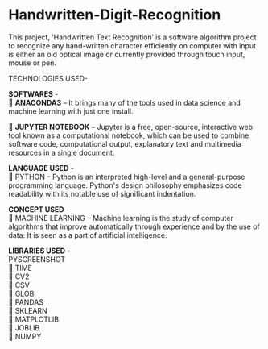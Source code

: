 # Handwritten-Digit-Recognition
This project, ‘Handwritten Text Recognition’ is a software algorithm project to recognize any hand-written character efficiently on computer with input is either an old optical image or currently provided through touch input, mouse or pen.

TECHNOLOGIES USED-<br>

<strong>SOFTWARES</strong> -<br>
	<strong>ANACONDA3</strong> – It brings many of the tools used in data science and machine learning with just one install.
 

	<strong>JUPYTER NOTEBOOK</strong> – Jupyter is a free, open-source, interactive web tool known as a computational notebook, which can be used to combine software code, computational output, explanatory text and multimedia resources in a single document.
 

<strong>LANGUAGE USED</strong> -<br>
	PYTHON – Python is an interpreted high-level and a general-purpose programming language. Python's design philosophy emphasizes code readability with its notable use of significant indentation.
 
<strong>CONCEPT USED</strong> -<br>
	MACHINE LEARNING – Machine learning is the study of computer algorithms that improve automatically through experience and by the use of data. It is seen as a part of artificial intelligence.
 

<strong>LIBRARIES USED</strong> -<br>
PYSCREENSHOT<br>
	TIME<br>
	CV2<br>
	CSV<br>
	GLOB<br>
	PANDAS<br>
	SKLEARN<br>
	MATPLOTLIB<br>
	JOBLIB<br>
	NUMPY<br>
